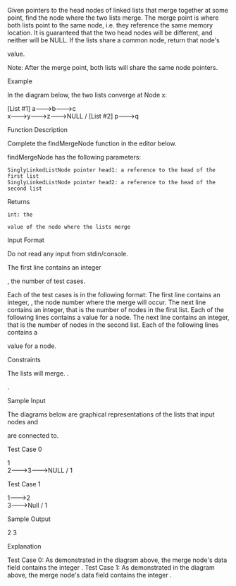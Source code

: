 Given pointers to the head nodes of linked lists that merge together at some point, find the node where the two lists merge. The merge point is where both lists point to the same node, i.e. they reference the same memory location. It is guaranteed that the two head nodes will be different, and neither will be NULL. If the lists share a common node, return that node's

value.

Note: After the merge point, both lists will share the same node pointers.

Example

In the diagram below, the two lists converge at Node x:

[List #1] a--->b--->c
                     \
                      x--->y--->z--->NULL
                     /
     [List #2] p--->q

Function Description

Complete the findMergeNode function in the editor below.

findMergeNode has the following parameters:

    SinglyLinkedListNode pointer head1: a reference to the head of the first list
    SinglyLinkedListNode pointer head2: a reference to the head of the second list

Returns

    int: the 

    value of the node where the lists merge

Input Format

Do not read any input from stdin/console.

The first line contains an integer

, the number of test cases.

Each of the test cases is in the following format:
The first line contains an integer,
, the node number where the merge will occur.
The next line contains an integer, that is the number of nodes in the first list.
Each of the following lines contains a value for a node. The next line contains an integer, that is the number of nodes in the second list.
Each of the following lines contains a

value for a node.

Constraints

The lists will merge.
.

.

Sample Input

The diagrams below are graphical representations of the lists that input nodes
and

are connected to.

Test Case 0

 1
  \
   2--->3--->NULL
  /
 1

Test Case 1

1--->2
      \
       3--->Null
      /
     1

Sample Output

2
3

Explanation

Test Case 0: As demonstrated in the diagram above, the merge node's data field contains the integer
.
Test Case 1: As demonstrated in the diagram above, the merge node's data field contains the integer .
